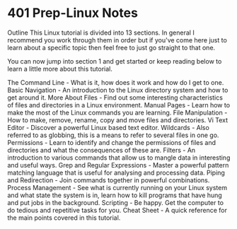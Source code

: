 # 401 Prep-Linux Notes

Outline
This Linux tutorial is divided into 13 sections. In general I recommend you work through them in order but if you've come here just to learn about a specific topic then feel free to just go straight to that one.

You can now jump into section 1 and get started or keep reading below to learn a little more about this tutorial.

The Command Line - What is it, how does it work and how do I get to one.
Basic Navigation - An introduction to the Linux directory system and how to get around it.
More About Files - Find out some interesting characteristics of files and directories in a Linux environment.
Manual Pages - Learn how to make the most of the Linux commands you are learning.
File Manipulation - How to make, remove, rename, copy and move files and directories.
Vi Text Editor - Discover a powerful Linux based text editor.
Wildcards - Also referred to as globbing, this is a means to refer to several files in one go.
Permissions - Learn to identify and change the permissions of files and directories and what the consequences of these are.
Filters - An introduction to various commands that allow us to mangle data in interesting and useful ways.
Grep and Regular Expressions - Master a powerful pattern matching language that is useful for analysing and processing data.
Piping and Redirection - Join commands together in powerful combinations.
Process Management - See what is currently running on your Linux system and what state the system is in, learn how to kill programs that have hung and put jobs in the background.
Scripting - Be happy. Get the computer to do tedious and repetitive tasks for you.
Cheat Sheet - A quick reference for the main points covered in this tutorial.
